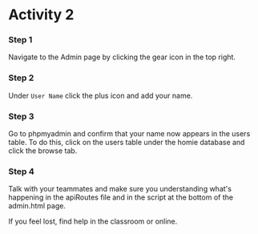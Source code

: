 # Activity 2

### Step 1
Navigate to the Admin page by clicking the gear icon in the top right.

### Step 2

Under `User Name` click the plus icon and add your name.

### Step 3

Go to phpmyadmin and confirm that your name now appears in the users table. To do this, click on the users table under the homie database and click the browse tab.

### Step 4

Talk with your teammates and make sure you understanding what's happening in the apiRoutes file and in the script at the bottom of the admin.html page.

If you feel lost, find help in the classroom or online. 
